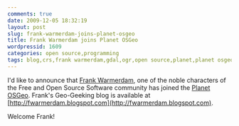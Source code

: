 ```yaml
---
comments: true
date: 2009-12-05 18:32:19
layout: post
slug: frank-warmerdam-joins-planet-osgeo
title: Frank Warmerdam joins Planet OSGeo
wordpressid: 1609
categories: open source,programming
tags: blog,crs,frank warmerdam,gdal,ogr,open source,planet,planet osgeo,programming,proj.4,project,srs
---
```


I'd like to announce that [Frank Warmerdam](http://home.gdal.org/warmerda/), one of the noble characters of the Free and Open Source Software community has joined the [ Planet OSGeo](http://planet.osgeo.org). Frank's Geo-Geeking blog is available at [http://fwarmerdam.blogspot.com](http://fwarmerdam.blogspot.com).





Welcome Frank!

